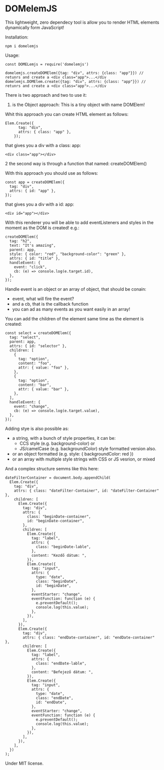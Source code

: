 # DOMelemJS

This lightweight, zero dependecy tool is allow you to render HTML elements dynamically form JavaScript!

Installation:

```
npm i domelemjs
```

Usage:

```
const DOMELemjs = require('domelemjs')

domelemjs.createDOMElem({tag: "div", attrs: {class: "app"}}) // retunrs and create a <div class="app">...</div
domelemjs.DOMElem.create({tag: "div", attrs: {class: "app"}}) // retunrs and create a <div class="app">...</div
```

There is two approach and two to use it:

1. is the Object approach:
   This is a tiny object with name DOMElem!

Whit this approach you can create HTML element as follows:

```
Elem.Create({
      tag: "div",
      attrs: { class: "app" },
    });
```

that gives you a div with a class: app:

```
<div class="app"></div>
```

2 the second way is through a function that named: createDOMElem()

With this approach you should use as follows:

```
const app = createDOMElem({
  tag: "div",
  attrs: { id: "app" },
});
```

that gives you a div with a id: app:

```
<div id="app"></div>
```

With this renderer you will be able to add eventListeners and styles in the moment as the DOM is created!
e.g.:

```
createDOMElem({
  tag: "h2",
  text: "It's amazing",
  parent: app,
  style: { color: "red", "background-color": "green" },
  attrs: { id: "title" },
  handleEvent: {
    event: "click",
    cb: (e) => console.log(e.target.id),
  },
});
```

Handle event is an object or an array of object, that should be conain:

- event, what will fire the event?
- and a cb, that is the callback function
- you can ad as many events as you want easily in an array!

You can add the children of the element same time as the element is created:

```
const select = createDOMElem({
  tag: "select",
  parent: app,
  attrs: { id: "selector" },
  children: [
    {
      tag: "option",
      content: "foo",
      attr: { value: "foo" },
    },
    {
      tag: "option",
      content: "bar",
      attr: { value: "bar" },
    },
  ],
  handleEvent: {
    event: "change",
    cb: (e) => console.log(e.target.value),
  },
});
```

Adding stye is also possible as:

- a string, with a bunch of style properties, it can be:
  - CCS style (e.g. background-color) or
  - JS/camelCase (e.g. backgroundColor) style formatted version also.
- or an object formatted (e.g. style: { backgroundColor: red })
- or an array with multiple style strings with CSS or JS vesrion, or mixed

And a complex structure semms like this here:

```
dateFilterContainer = document.body.appendChild(
  Elem.Create({
    tag: "div",
    attrs: { class: "dateFilter-Container", id: "dateFilter-Container" },
    children: [
      Elem.Create({
        tag: "div",
        attrs: {
          class: "beginDate-container",
          id: "beginDate-container",
        },
        children: [
          Elem.Create({
            tag: "label",
            attrs: {
              class: "beginDate-lable",
            },
            content: "Kezdő dátum: ",
          }),
          Elem.Create({
            tag: "input",
            attrs: {
              type: "date",
              class: "beginDate",
              id: "beginDate",
            },
            eventStarter: "change",
            eventFunction: function (e) {
              e.preventDefault();
              console.log(this.value);
            },
          }),
        ],
      }),
      Elem.Create({
        tag: "div",
        attrs: { class: "endDate-container", id: "endDate-container" },
        children: [
          Elem.Create({
            tag: "label",
            attrs: {
              class: "endDate-lable",
            },
            content: "Befejező dátum: ",
          }),
          Elem.Create({
            tag: "input",
            attrs: {
              type: "date",
              class: "endDate",
              id: "endDate",
            },
            eventStarter: "change",
            eventFunction: function (e) {
              e.preventDefault();
              console.log(this.value);
            },
          }),
        ],
      }),
    ],
  })
);
```

Under MIT license.
